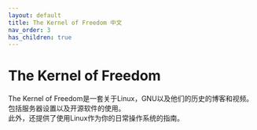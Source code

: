 ```yaml
---
layout: default
title: The Kernel of Freedom 中文
nav_order: 3
has_children: true
---
```

# The Kernel of Freedom
The Kernel of Freedom是一套关于Linux，GNU以及他们的历史的博客和视频。包括服务器设置以及开源软件的使用。  
此外，还提供了使用Linux作为你的日常操作系统的指南。